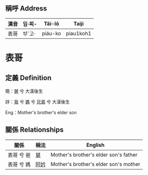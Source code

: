 

## 稱呼 Address

漢音 | 임·찌- | Tâi-lô | Taiji
--- | --- | --- | --- 
表哥 | ᄇᆤˊ고· | piáu-ko | piau1koh1 
# 表哥
## 定義 Definition
簡：[舅](member16.md) 兮 大漢後生

詳：[我](member1.md) 兮 [媽](member3.md) 兮 [兄弟](member16.md) 兮 大漢後生

Eng：Mother's brother's elder son

## 關係 Relationships

關係 | 稱法 | English
--- | --- | --- 
表哥 兮 爸 | [舅](member16.md) | Mother's brother's elder son's father
表哥 兮 媽 | [阿妗](member51.md) | Mother's brother's elder son's mother
